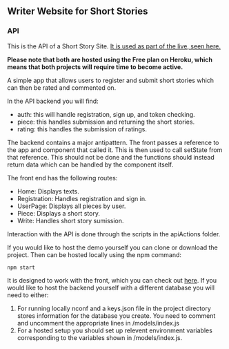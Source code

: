 ## Writer Website for Short Stories
### API


This is the API of a Short Story Site. [It is used as part of the live, seen here.](https://ww-front.herokuapp.com/)

**Please note that both are hosted using the Free plan on Heroku, which means that both projects will require time to become active.**

A simple app that allows users to register and submit short stories which can then be rated and commented on.

In the API backend you will find:

+ auth: this will handle registration, sign up, and token checking.
+ piece: this handles submission and returning the short stories.
+ rating: this handles the submission of ratings.

The backend contains a major antipattern. The front passes a reference to the app and component that called it. This is then used to call setState from that reference. This should not be done and the functions should instead return data which can be handled by the component itself.

The front end has the following routes:

+ Home: Displays texts.
+ Registration: Handles registration and sign in.
+ UserPage: Displays all pieces by user.
+ Piece: Displays a short story.
+ Write: Handles short story sumission.

Interaction with the API is done through the scripts in the apiActions folder. 

If you would like to host the demo yourself you can clone or download the project. Then can be hosted locally using the npm command:

```npm start```

It is designed to work with the front, which you can check out [here](https://github.com/matthewwbuckley/WriterWebsite-Front). If you would like to host the backend yourself with a different database you will need to either:
1) For running locally nconf and a keys.json file in the project directory stores information for the database you create. You need to comment and uncomment the appropriate lines in /models/index.js
2) For a hosted setup you should set up relevent environment variables corresponding to the variables shown in /models/index.js.
